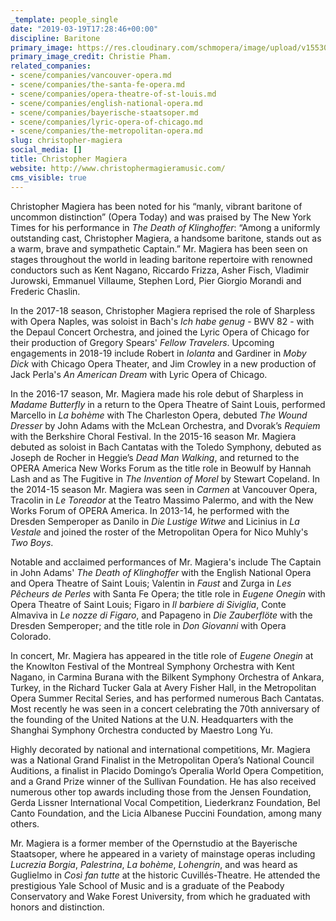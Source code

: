 ```yaml
---
_template: people_single
date: "2019-03-19T17:28:46+00:00"
discipline: Baritone
primary_image: https://res.cloudinary.com/schmopera/image/upload/v1553016322/media/2019/03/ChristopherMagiera.jpg
primary_image_credit: Christie Pham.
related_companies:
- scene/companies/vancouver-opera.md
- scene/companies/the-santa-fe-opera.md
- scene/companies/opera-theatre-of-st-louis.md
- scene/companies/english-national-opera.md
- scene/companies/bayerische-staatsoper.md
- scene/companies/lyric-opera-of-chicago.md
- scene/companies/the-metropolitan-opera.md
slug: christopher-magiera
social_media: []
title: Christopher Magiera
website: http://www.christophermagieramusic.com/
cms_visible: true
---
```

Christopher Magiera has been noted for his “manly, vibrant baritone of uncommon distinction” (Opera Today) and was praised by The New York Times for his performance in _The Death of Klinghoffer_: “Among a uniformly outstanding cast, Christopher Magiera, a handsome baritone, stands out as a warm, brave and sympathetic Captain.” Mr. Magiera has been seen on stages throughout the world in leading baritone repertoire with renowned conductors such as Kent Nagano, Riccardo Frizza, Asher Fisch, Vladimir Jurowski, Emmanuel Villaume, Stephen Lord, Pier Giorgio Morandi and Frederic Chaslin.  

In the 2017-18 season, Christopher Magiera reprised the role of Sharpless with Opera Naples, was soloist in Bach's _Ich habe genug_ -  BWV 82 - with the Depaul Concert Orchestra, and joined the Lyric Opera of Chicago for their production of Gregory Spears' _Fellow Travelers_. Upcoming engagements in 2018-19 include Robert in _Iolanta_ and Gardiner in _Moby Dick_ with Chicago Opera Theater, and Jim Crowley in a new production of Jack Perla's _An American Dream_ with Lyric Opera of Chicago.

 In the 2016-17 season, Mr. Magiera made his role debut of Sharpless in _Madame Butterfly_ in a return to the Opera Theatre of Saint Louis, performed Marcello in _La bohème_ with The Charleston Opera, debuted _The Wound Dresser_ by John Adams with the McLean Orchestra, and Dvorak’s _Requiem_ with the Berkshire Choral Festival. In the 2015-16 season Mr. Magiera debuted as soloist in Bach Cantatas with the Toledo Symphony, debuted as Joseph de Rocher in Heggie’s _Dead Man Walking_, and returned to the OPERA America New Works Forum as the title role in Beowulf by Hannah Lash and as The Fugitive in _The Invention of Morel_ by Stewart Copeland. In the 2014-15 season Mr. Magiera was seen in _Carmen_ at Vancouver Opera, Tracolin in _Le Toreador_ at the Teatro Massimo Palermo, and with the New Works Forum of OPERA America. In 2013-14, he performed with the Dresden Semperoper as Danilo in _Die Lustige Witwe_ and Licinius in _La Vestale_ and joined the roster of the Metropolitan Opera for Nico Muhly's _Two Boys_.  

Notable and acclaimed performances of Mr. Magiera's include The Captain in John Adams' _The Death of Klinghoffer_ with the English National Opera and Opera Theatre of Saint Louis; Valentin in _Faust_ and Zurga in _Les Pêcheurs de Perles_ with Santa Fe Opera; the title role in _Eugene Onegin_ with Opera Theatre of Saint Louis; Figaro in _Il barbiere di Siviglia_, Conte Almaviva in _Le nozze di Figaro_, and Papageno in _Die Zauberflöte_ with the Dresden Semperoper; and the title role in _Don Giovanni_ with Opera Colorado.  

In concert, Mr. Magiera has appeared in the title role of _Eugene Onegin_ at the Knowlton Festival of the Montreal Symphony Orchestra with Kent Nagano, in Carmina Burana with the Bilkent Symphony Orchestra of Ankara, Turkey, in the Richard Tucker Gala at Avery Fisher Hall, in the Metropolitan Opera Summer Recital Series, and has performed numerous Bach Cantatas. Most recently he was seen in a concert celebrating the 70th anniversary of the founding of the United Nations at the U.N. Headquarters with the Shanghai Symphony Orchestra conducted by Maestro Long Yu.  

Highly decorated by national and international competitions, Mr. Magiera was a National Grand Finalist in the Metropolitan Opera’s National Council Auditions, a finalist in Placido Domingo’s Operalia World Opera Competition, and a Grand Prize winner of the Sullivan Foundation. He has also received numerous other top awards including those from the Jensen Foundation, Gerda Lissner International Vocal Competition, Liederkranz Foundation, Bel Canto Foundation, and the Licia Albanese Puccini Foundation, among many others.  

Mr. Magiera is a former member of the Opernstudio at the Bayerische Staatsoper, where he appeared in a variety of mainstage operas including _Lucrezia Borgia_, _Palestrina_, _La bohème_, _Lohengrin_, and was heard as Guglielmo in _Così fan tutte_ at the historic Cuvillés-Theatre. He attended the prestigious Yale School of Music and is a graduate of the Peabody Conservatory and Wake Forest University, from which he graduated with honors and distinction.